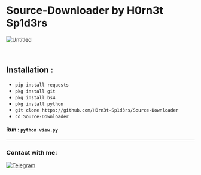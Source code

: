 # Source-Downloader by H0rn3t Sp1d3rs


![Untitled](https://github.com/H0rn3t-Sp1d3rs/Source-Downloader/assets/97798085/68c3537b-111d-4795-b423-555dd8427c83)

<br>


## Installation :

* `pip install requests`
* `pkg install git`
* `pkg install bs4`
* `pkg install python`
* `git clone https://github.com/H0rn3t-Sp1d3rs/Source-Downloader`
* `cd Source-Downloader`
#### Run : `python view.py`


<hr>
<h3 align="left">Contact with me:</h3>
<p align="left">
<a href="https://t.me/h0rn3t_07"><img title="Telegram" src="https://img.shields.io/badge/Telegram-red?style=for-the-badge&logo=Telegram"></a>
